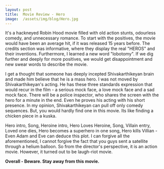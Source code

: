 ```yaml
---
layout: post
title:  Movie Review - Hero
image:  /assets/img/blog/Hero.jpg
---
```

It's a hackneyed Robin Hood movie filled with old action stunts, odourless comedy, and unnecessary romance. To start with the positives, the movie would have been an average hit, if it was released 15 years before. The credits section was informative, where they display the real "HEROS" and their inventions. Furthermore, I learned a new word "lobotomy". If we dig further and deeply for more positives, we would get disappointment and new swear words to describe the movie.
 
I get a thought that someone has deeply incepted Shivakarthikeyan brain and made him believe that he is a mass hero. I was not moved by Shivakarthikeyan's acting. He has these three standards expression that would recur in the film - a serious mock face, a love mock face and a sad mock face. There will be a police inspector, who shares the screen with the hero for a minute in the end. Even he proves his acting with his short presence. In my opinion, Shivakarthikeyan can pull off only comedy sequences. But, you would hardly find one in this movie. Its like finding a chicken piece in a kuska. 

Hero intro, Song, Heroine intro, Hero Loves Heroine, Song, Villain entry, Loved one dies, Hero becomes a superhero in one song, Hero kills Villian - Even Adam and Eve can deduce this plot. I can forgive all the aforementioned, I cannot forgive the fact that you guys sent a satellite through a helium balloon. So from the director's perspective, it is an action movie. However, it turned out to be laugh-riot movie.

**Overall - Beware. Stay away from this movie.**